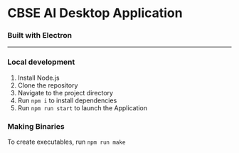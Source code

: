 # CBSE AI Desktop Application
### Built with Electron
---
### Local development
1. Install Node.js
2. Clone the repository
3. Navigate to the project directory
4. Run `npm i` to install dependencies
5. Run `npm run start` to launch the Application

### Making Binaries
To create executables, run `npm run make`

